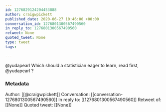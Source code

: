 ```yaml
---
id: 1276829124204453888
author: craigwpickett
published_date: 2020-06-27 10:46:00 +00:00
conversation_id: 1276801300567490560
in_reply_to: 1276801300567490560
retweet: None
quoted_tweet: None
type: tweet
tags:

---
```


@yudapearl Which should a statistician eager to learn, read first, @yudapearl ?

### Metadata

Author: [[@craigwpickett]]
Conversation: [[conversation-1276801300567490560]]
In reply to: [[1276801300567490560]]
Retweet of: [[None]]
Quoted tweet: [[None]]
